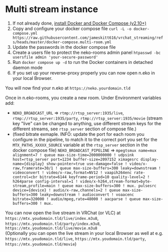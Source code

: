 # Multi stream instance
1. If not already done, [install Docker and Docker Compose (v2.10+)](https://docs.docker.com/engine/install/)
2. Copy and configure your docker compose
   file `curl -L -o docker-compose.yml https://raw.githubusercontent.com/jameskitt616/vrchat_streaming/refs/heads/master/docker-compose.multi-room.yml`
3. Update the passwords in the docker compose file
4. Create a users file to protect the neko-rooms admin panel `htpasswd -bc usersfile admin 'your-secure-password'`
5. Run `docker compose up -d` to run the Docker containers in detached daemon mode
6. If you set up your reverse-proxy properly you can now open n.eko in your local Browser.

You will now find your n.eko at `https://neko.yourdomain.tld`

Once in n.eko-rooms, you create a new room. Under Environment variables add:
- `NEKO_BROADCAST_URL` => `rtmp://rtsp_server:1935/live`, `rtmp://rtsp_server:1935/party`, `rtmp://rtsp_server:1935/movie` (stream key "live" can be changed to anything, use different stream keys for the different streams, see `rtsp_server` section of compose file.)
- (fixed bitrate exmaple. INFO: update the port for each room you configure in the pipeline, to match it to the correct port you set for the `MTX_PATHS_XXXXX_SOURCE` variable at the `rtsp_server` section in the docker compose file) `NEKO_BROADCAST_PIPELINE` => `mpegtsmux name=mux alignment=7 ! queue max-size-time=2000000000 ! udpsink host=rtsp_server port=1234 buffer-size=2097152 ximagesrc display-name={display} show-pointer=true use-damage=false ! video/x-raw,framerate=30/1 ! queue max-size-buffers=300 leaky=downstream ! videoconvert ! video/x-raw,format=NV12 ! vaapih264enc rate-control=cbr bitrate=6144 keyframe-period=10 quality-level=2 ! h264parse config-interval=1 ! video/x-h264,stream-format=byte-stream,profile=main ! queue max-size-buffers=300 ! mux. pulsesrc device={device} ! audio/x-raw,channels=2 ! queue max-size-buffers=300 leaky=downstream ! audioconvert ! voaacenc bitrate=320000 ! audio/mpeg,rate=48000 ! aacparse ! queue max-size-buffers=300 ! mux.`

You can now open the live stream in VRChat (or VLC) at `https://mtx.youdomain.tld/live/index.m3u8`, `https://mtx.youdomain.tld/party/index.m3u8`, `https://mtx.youdomain.tld/live/movie.m3u8` \
(Optionally you can open the live stream in your local Browser as well at e.g. `https://mtx.youdomain.tld/live`, `https://mtx.youdomain.tld/party`, `https://mtx.youdomain.tld/movie`)
